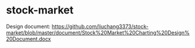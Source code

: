 # stock-market

Design document:
https://github.com/liuchang3373/stock-market/blob/master/document/Stock%20Market%20Charting%20Design%20Document.docx
